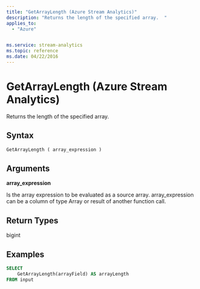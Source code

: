 ```yaml
---
title: "GetArrayLength (Azure Stream Analytics)"
description: "Returns the length of the specified array.  "
applies_to: 
  - "Azure"


ms.service: stream-analytics
ms.topic: reference
ms.date: 04/22/2016
---
```

# GetArrayLength (Azure Stream Analytics)
  Returns the length of the specified array.  
  
 ## Syntax  
  
```SQL   
GetArrayLength ( array_expression )  
```  
  
## Arguments  
 **array_expression**  
  
 Is the array expression to be evaluated as a source array. array_expression can be a column of type Array or result of another function call.  
  
## Return Types  
 bigint  
  
## Examples  
  
```SQL  
SELECT   
    GetArrayLength(arrayField) AS arrayLength  
FROM input  
  
```  
  
  
